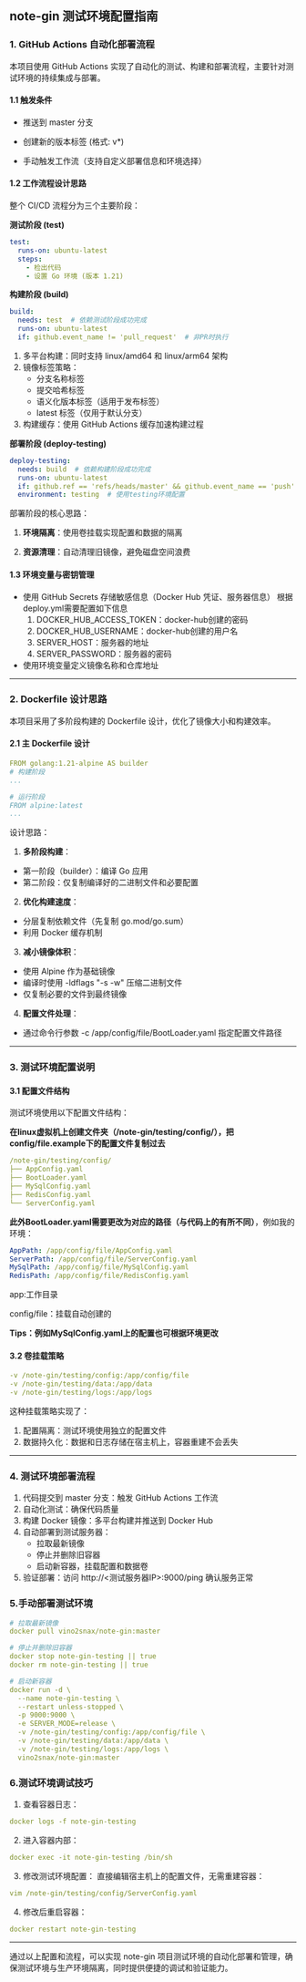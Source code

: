## note-gin 测试环境配置指南

### 1. GitHub Actions 自动化部署流程

本项目使用 GitHub Actions 实现了自动化的测试、构建和部署流程，主要针对测试环境的持续集成与部署。

#### 1.1 触发条件
- 推送到 master 分支

- 创建新的版本标签 (格式: v*)

- 手动触发工作流（支持自定义部署信息和环境选择）

#### 1.2 工作流程设计思路

整个 CI/CD 流程分为三个主要阶段：

**测试阶段 (test)**

````yaml
test:
  runs-on: ubuntu-latest
  steps:
    - 检出代码
    - 设置 Go 环境 (版本 1.21)
````

**构建阶段 (build)**

````yaml
build:
  needs: test  # 依赖测试阶段成功完成
  runs-on: ubuntu-latest
  if: github.event_name != 'pull_request'  # 非PR时执行
````

1. 多平台构建：同时支持 linux/amd64 和 linux/arm64 架构
2. 镜像标签策略：
   - 分支名称标签
   - 提交哈希标签
   - 语义化版本标签（适用于发布标签）
   - latest 标签（仅用于默认分支）
3. 构建缓存：使用 GitHub Actions 缓存加速构建过程

**部署阶段 (deploy-testing)**

````yaml
deploy-testing:
  needs: build  # 依赖构建阶段成功完成
  runs-on: ubuntu-latest
  if: github.ref == 'refs/heads/master' && github.event_name == 'push'  # 仅在master分支推送时执行
  environment: testing  # 使用testing环境配置
````

部署阶段的核心思路：

1. **环境隔离**：使用卷挂载实现配置和数据的隔离

2. **资源清理**：自动清理旧镜像，避免磁盘空间浪费

#### 1.3 环境变量与密钥管理

- 使用 GitHub Secrets 存储敏感信息（Docker Hub 凭证、服务器信息）
  根据deploy.yml需要配置如下信息
  1. DOCKER_HUB_ACCESS_TOKEN：docker-hub创建的密码
  2. DOCKER_HUB_USERNAME：docker-hub创建的用户名
  3. SERVER_HOST：服务器的地址
  4. SERVER_PASSWORD：服务器的密码
- 使用环境变量定义镜像名称和仓库地址   

----

### 2. Dockerfile 设计思路

本项目采用了多阶段构建的 Dockerfile 设计，优化了镜像大小和构建效率。

#### 2.1 主 Dockerfile 设计

````yaml
FROM golang:1.21-alpine AS builder
# 构建阶段
...

# 运行阶段
FROM alpine:latest
...
````

设计思路：

1. **多阶段构建**：

- 第一阶段（builder）：编译 Go 应用
- 第二阶段：仅复制编译好的二进制文件和必要配置

2. **优化构建速度**：

- 分层复制依赖文件（先复制 go.mod/go.sum）
- 利用 Docker 缓存机制

3. **减小镜像体积**：

- 使用 Alpine 作为基础镜像
- 编译时使用 -ldflags "-s -w" 压缩二进制文件
- 仅复制必要的文件到最终镜像

4. **配置文件处理**：

- 通过命令行参数 -c /app/config/file/BootLoader.yaml 指定配置文件路径

----

### 3. 测试环境配置说明

#### 3.1 配置文件结构
测试环境使用以下配置文件结构：

**在linux虚拟机上创建文件夹（/note-gin/testing/config/），把config/file.example下的配置文件复制过去**

````yaml
/note-gin/testing/config/
├── AppConfig.yaml
├── BootLoader.yaml
├── MySqlConfig.yaml
├── RedisConfig.yaml
└── ServerConfig.yaml
````

**此外BootLoader.yaml需要更改为对应的路径（与代码上的有所不同）**，例如我的环境：

````yaml
AppPath: /app/config/file/AppConfig.yaml
ServerPath: /app/config/file/ServerConfig.yaml
MySqlPath: /app/config/file/MySqlConfig.yaml
RedisPath: /app/config/file/RedisConfig.yaml
````

app:工作目录

config/file：挂载自动创建的

**Tips：例如MySqlConfig.yaml上的配置也可根据环境更改**

#### 3.2 卷挂载策略

````yaml
-v /note-gin/testing/config:/app/config/file 
-v /note-gin/testing/data:/app/data 
-v /note-gin/testing/logs:/app/logs 
````

这种挂载策略实现了：

1. 配置隔离：测试环境使用独立的配置文件
2. 数据持久化：数据和日志存储在宿主机上，容器重建不会丢失

----


### 4. 测试环境部署流程

1. 代码提交到 master 分支：触发 GitHub Actions 工作流
2. 自动化测试：确保代码质量
3. 构建 Docker 镜像：多平台构建并推送到 Docker Hub
4. 自动部署到测试服务器：
   - 拉取最新镜像
   - 停止并删除旧容器
   - 启动新容器，挂载配置和数据卷
5. 验证部署：访问 http://<测试服务器IP>:9000/ping 确认服务正常

### 5.手动部署测试环境
 ````yaml
 # 拉取最新镜像
 docker pull vino2snax/note-gin:master
 
 # 停止并删除旧容器
 docker stop note-gin-testing || true
 docker rm note-gin-testing || true
 
 # 启动新容器
 docker run -d \
   --name note-gin-testing \
   --restart unless-stopped \
   -p 9000:9000 \
   -e SERVER_MODE=release \
   -v /note-gin/testing/config:/app/config/file \
   -v /note-gin/testing/data:/app/data \
   -v /note-gin/testing/logs:/app/logs \
   vino2snax/note-gin:master
 ````

### 6.测试环境调试技巧

1. 查看容器日志：

````yaml
docker logs -f note-gin-testing
````

2. 进入容器内部：

````yaml
docker exec -it note-gin-testing /bin/sh
````

3. 修改测试环境配置： 直接编辑宿主机上的配置文件，无需重建容器：

````yaml
vim /note-gin/testing/config/ServerConfig.yaml
````

4. 修改后重启容器：

````yaml
docker restart note-gin-testing
````

----

通过以上配置和流程，可以实现 note-gin 项目测试环境的自动化部署和管理，确保测试环境与生产环境隔离，同时提供便捷的调试和验证能力。